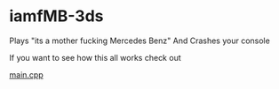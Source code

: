 # iamfMB-3ds
Plays "its a mother fucking Mercedes Benz" And Crashes your console


If you want to see how this all works check out 

[main.cpp](file://src/main.cpp)

